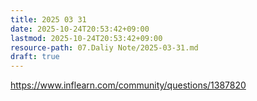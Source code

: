 ```yaml
---
title: 2025 03 31
date: 2025-10-24T20:53:42+09:00
lastmod: 2025-10-24T20:53:42+09:00
resource-path: 07.Daliy Note/2025-03-31.md
draft: true
---
```

https://www.inflearn.com/community/questions/1387820